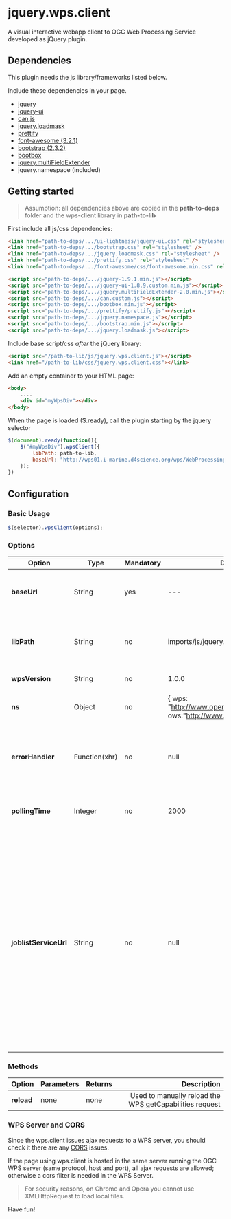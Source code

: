 jquery.wps.client
==

A visual interactive webapp client to OGC Web Processing Service developed as jQuery plugin.

## Dependencies

This plugin needs the js library/frameworks listed below. 

Include these dependencies in your page.

- [jquery](http://jquery.com)
- [jquery-ui](https://jqueryui.com/)
- [can.js](http://canjs.com)
- [jquery.loadmask](https://code.google.com/p/jquery-loadmask)
- [prettify](http://google-code-prettify.googlecode.com/svn/trunk/README.html)
- [font-awesome (3.2.1)](http://fortawesome.github.io/Font-Awesome/3.2.1/)
- [bootstrap (2.3.2)](http://getbootstrap.com/2.3.2/)
- [bootbox](http://bootboxjs.com/)
- [jquery.multiFieldExtender](http://ymcaeastbay.org/js/jquery/jquery.multiFieldExtender-2.0.js)
- jquery.namespace (included)


## Getting started

> Assumption: all dependencies above are copied in the **path-to-deps** folder and the wps-client library in 
**path-to-lib** 

First include all js/css dependencies:
```html
<link href="path-to-deps/.../ui-lightness/jquery-ui.css" rel="stylesheet" />
<link href="path-to-deps/.../bootstrap.css" rel="stylesheet" />
<link href="path-to-deps/.../jquery.loadmask.css" rel="stylesheet" />
<link href="path-to-deps/.../prettify.css" rel="stylesheet" />
<link href="path-to-deps/.../font-awesome/css/font-awesome.min.css" rel="stylesheet" />

<script src="path-to-deps/.../jquery-1.9.1.min.js"></script>
<script src="path-to-deps/.../jquery-ui-1.8.9.custom.min.js"></script>
<script src="path-to-deps/.../jquery.multiFieldExtender-2.0.min.js"></script>
<script src="path-to-deps/.../can.custom.js"></script>
<script src="path-to-deps/.../bootbox.min.js"></script>
<script src="path-to-deps/.../prettify/prettify.js"></script>
<script src="path-to-deps/.../jquery.namespace.js"></script>
<script src="path-to-deps/.../bootstrap.min.js"></script>
<script src="path-to-deps/.../jquery.loadmask.js"></script>
```

Include base script/css *after* the jQuery library: 

```html
<script src="/path-to-lib/js/jquery.wps.client.js"></script>
<link href="/path-to-lib/css/jquery.wps.client.css"></link>
```

Add an empty container to your HTML page:

```html
<body>
    ....
    <div id="myWpsDiv"></div>
</body>
```

When the page is loaded ($.ready), call the plugin starting by the jquery selector
```javascript
$(document).ready(function(){
    $("#myWpsDiv").wpsClient({
        libPath: path-to-lib,
        baseUrl: "http://wps01.i-marine.d4science.org/wps/WebProcessingService",
    });
})
```

## Configuration

### Basic Usage

```javascript
$(selector).wpsClient(options);
```

### Options

| Option           | Type       | Mandatory | Default          | Description     |
| ---------------- | ---------- | --------- | ---------------- | --------------: |
| **baseUrl**      | String     | yes       | ---              | The base wps url (without "?" and parameters) |
| **libPath**      | String     | no        | imports/js/jquery.oozie | The path where to reach the library (absolute or relative) |
| **wpsVersion**   | String     | no        | 1.0.0            | The wps version |
| **ns**           | Object     | no        | { wps: "http://www.opengis.net/wps/1.0.0", ows:"http://www.opengis.net/ows/1.1"} | The wps and ows namespace urls |
| **errorHandler** | Function(xhr) | no     | null             | The callback handler when some ajax server request goes bad |
| **pollingTime**  | Integer    | no        | 2000             | The polling time to check jobs status (in ms)
| **joblistServiceUrl** | String | no     | null             | Url of a service which returns a list of jobs, useful to have persistence of previously runned jobs. The list must be in json format, structured as a Key/Value list, in which Key is the job name and Value is the job status url.  |

### Methods
| Option      | Parameters  | Returns   | Description     |
| ----------- | ----------- | --------- | --------------: |
| **reload**  | none        | none      | Used to manually reload the WPS getCapabilities request |

### WPS Server and CORS

Since the wps.client issues ajax requests to a WPS server, you should check it there are any [CORS](https://developer.mozilla.org/en-US/docs/HTTP/Access_control_CORS) issues. 

If the page using wps.client is hosted in the same server running the OGC WPS server (same protocol, host and port), all ajax requests are allowed; otherwise a cors filter is needed in the WPS Server.

>For security reasons, on Chrome and Opera you cannot use XMLHttpRequest to load local files.

Have fun!
